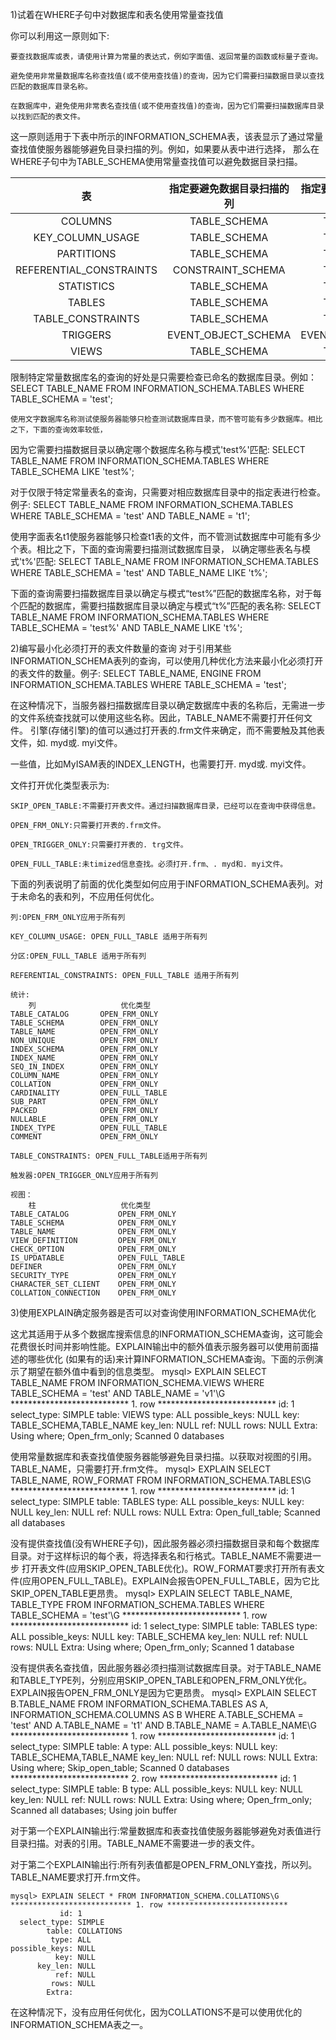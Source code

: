 1)试着在WHERE子句中对数据库和表名使用常量查找值

你可以利用这一原则如下:

	要查找数据库或表，请使用计算为常量的表达式，例如字面值、返回常量的函数或标量子查询。
	
	避免使用非常量数据库名称查找值(或不使用查找值)的查询，因为它们需要扫描数据目录以查找匹配的数据库目录名称。
	
	在数据库中，避免使用非常表名查找值(或不使用查找值)的查询，因为它们需要扫描数据库目录以找到匹配的表文件。

这一原则适用于下表中所示的INFORMATION_SCHEMA表，该表显示了通过常量查找值使服务器能够避免目录扫描的列。例如，如果要从表中进行选择，
那么在WHERE子句中为TABLE_SCHEMA使用常量查找值可以避免数据目录扫描。

|           表            | 指定要避免数据目录扫描的列 | 指定要避免数据库目录扫描的列 |
| :---------------------: | :------------------------: | :--------------------------: |
|         COLUMNS         |        TABLE_SCHEMA        |          TABLE_NAME          |
|    KEY_COLUMN_USAGE     |        TABLE_SCHEMA        |          TABLE_NAME          |
|       PARTITIONS        |        TABLE_SCHEMA        |          TABLE_NAME          |
| REFERENTIAL_CONSTRAINTS |     CONSTRAINT_SCHEMA      |          TABLE_NAME          |
|       STATISTICS        |        TABLE_SCHEMA        |          TABLE_NAME          |
|         TABLES          |        TABLE_SCHEMA        |          TABLE_NAME          |
|    TABLE_CONSTRAINTS    |        TABLE_SCHEMA        |          TABLE_NAME          |
|        TRIGGERS         |    EVENT_OBJECT_SCHEMA     |      EVENT_OBJECT_TABLE      |
|          VIEWS          |        TABLE_SCHEMA        |          TABLE_NAME          |



限制特定常量数据库名的查询的好处是只需要检查已命名的数据库目录。例如：
	SELECT TABLE_NAME FROM INFORMATION_SCHEMA.TABLES
	WHERE TABLE_SCHEMA = 'test';
	
	使用文字数据库名称测试使服务器能够只检查测试数据库目录，而不管可能有多少数据库。相比之下，下面的查询效率较低，
因为它需要扫描数据目录以确定哪个数据库名称与模式'test%'匹配:
	SELECT TABLE_NAME FROM INFORMATION_SCHEMA.TABLES
	WHERE TABLE_SCHEMA LIKE 'test%';

对于仅限于特定常量表名的查询，只需要对相应数据库目录中的指定表进行检查。例子:
	SELECT TABLE_NAME FROM INFORMATION_SCHEMA.TABLES
	WHERE TABLE_SCHEMA = 'test' AND TABLE_NAME = 't1';

使用字面表名t1使服务器能够只检查t1表的文件，而不管测试数据库中可能有多少个表。相比之下，下面的查询需要扫描测试数据库目录，
以确定哪些表名与模式't%'匹配:
	SELECT TABLE_NAME FROM INFORMATION_SCHEMA.TABLES
	WHERE TABLE_SCHEMA = 'test' AND TABLE_NAME LIKE 't%';

下面的查询需要扫描数据库目录以确定与模式“test%”匹配的数据库名称，对于每个匹配的数据库，需要扫描数据库目录以确定与模式“t%”匹配的表名称:
	SELECT TABLE_NAME FROM INFORMATION_SCHEMA.TABLES
	WHERE TABLE_SCHEMA = 'test%' AND TABLE_NAME LIKE 't%';
	
2)编写最小化必须打开的表文件数量的查询
对于引用某些INFORMATION_SCHEMA表列的查询，可以使用几种优化方法来最小化必须打开的表文件的数量。例子:
	SELECT TABLE_NAME, ENGINE FROM INFORMATION_SCHEMA.TABLES
	WHERE TABLE_SCHEMA = 'test';

在这种情况下，当服务器扫描数据库目录以确定数据库中表的名称后，无需进一步的文件系统查找就可以使用这些名称。因此，TABLE_NAME不需要打开任何文件。
引擎(存储引擎)的值可以通过打开表的.frm文件来确定，而不需要触及其他表文件，如. myd或. myi文件。

一些值，比如MyISAM表的INDEX_LENGTH，也需要打开. myd或. myi文件。

文件打开优化类型表示为:

	SKIP_OPEN_TABLE:不需要打开表文件。通过扫描数据库目录，已经可以在查询中获得信息。
	
	OPEN_FRM_ONLY:只需要打开表的.frm文件。
	
	OPEN_TRIGGER_ONLY:只需要打开表的. trg文件。
	
	OPEN_FULL_TABLE:未timized信息查找。必须打开.frm、. myd和. myi文件。

下面的列表说明了前面的优化类型如何应用于INFORMATION_SCHEMA表列。对于未命名的表和列，不应用任何优化。
	
	列:OPEN_FRM_ONLY应用于所有列
	
	KEY_COLUMN_USAGE: OPEN_FULL_TABLE 适用于所有列
	
	分区:OPEN_FULL_TABLE 适用于所有列
	
	REFERENTIAL_CONSTRAINTS: OPEN_FULL_TABLE 适用于所有列
	
	统计:
		列					优化类型
	TABLE_CATALOG		OPEN_FRM_ONLY
	TABLE_SCHEMA		OPEN_FRM_ONLY
	TABLE_NAME			OPEN_FRM_ONLY
	NON_UNIQUE			OPEN_FRM_ONLY
	INDEX_SCHEMA		OPEN_FRM_ONLY
	INDEX_NAME			OPEN_FRM_ONLY
	SEQ_IN_INDEX		OPEN_FRM_ONLY
	COLUMN_NAME			OPEN_FRM_ONLY
	COLLATION			OPEN_FRM_ONLY
	CARDINALITY			OPEN_FULL_TABLE
	SUB_PART			OPEN_FRM_ONLY
	PACKED				OPEN_FRM_ONLY
	NULLABLE			OPEN_FRM_ONLY
	INDEX_TYPE			OPEN_FULL_TABLE
	COMMENT				OPEN_FRM_ONLY
	
	TABLE_CONSTRAINTS: OPEN_FULL_TABLE适用于所有列
	
	触发器:OPEN_TRIGGER_ONLY应用于所有列
	
	视图：
		柱					优化类型
	TABLE_CATALOG			OPEN_FRM_ONLY
	TABLE_SCHEMA			OPEN_FRM_ONLY
	TABLE_NAME				OPEN_FRM_ONLY
	VIEW_DEFINITION			OPEN_FRM_ONLY
	CHECK_OPTION			OPEN_FRM_ONLY
	IS_UPDATABLE			OPEN_FULL_TABLE
	DEFINER					OPEN_FRM_ONLY
	SECURITY_TYPE			OPEN_FRM_ONLY
	CHARACTER_SET_CLIENT	OPEN_FRM_ONLY
	COLLATION_CONNECTION	OPEN_FRM_ONLY

3)使用EXPLAIN确定服务器是否可以对查询使用INFORMATION_SCHEMA优化

这尤其适用于从多个数据库搜索信息的INFORMATION_SCHEMA查询，这可能会花费很长时间并影响性能。EXPLAIN输出中的额外值表示服务器可以使用前面描述的哪些优化
(如果有的话)来计算INFORMATION_SCHEMA查询。下面的示例演示了期望在额外值中看到的信息类型。
	mysql> EXPLAIN SELECT TABLE_NAME FROM INFORMATION_SCHEMA.VIEWS WHERE
		   TABLE_SCHEMA = 'test' AND TABLE_NAME = 'v1'\G
	*************************** 1. row ***************************
			   id: 1
	  select_type: SIMPLE
			table: VIEWS
			 type: ALL
	possible_keys: NULL
			  key: TABLE_SCHEMA,TABLE_NAME
		  key_len: NULL
			  ref: NULL
			 rows: NULL
			Extra: Using where; Open_frm_only; Scanned 0 databases
	
使用常量数据库和表查找值使服务器能够避免目录扫描。以获取对视图的引用。TABLE_NAME，只需要打开.frm文件。
	mysql> EXPLAIN SELECT TABLE_NAME, ROW_FORMAT FROM INFORMATION_SCHEMA.TABLES\G
	*************************** 1. row ***************************
			   id: 1
	  select_type: SIMPLE
			table: TABLES
			 type: ALL
	possible_keys: NULL
			  key: NULL
		  key_len: NULL
			  ref: NULL
			 rows: NULL
			Extra: Open_full_table; Scanned all databases

没有提供查找值(没有WHERE子句)，因此服务器必须扫描数据目录和每个数据库目录。对于这样标识的每个表，将选择表名和行格式。TABLE_NAME不需要进一步
打开表文件(应用SKIP_OPEN_TABLE优化)。ROW_FORMAT要求打开所有表文件(应用OPEN_FULL_TABLE)。EXPLAIN会报告OPEN_FULL_TABLE，因为它比SKIP_OPEN_TABLE更昂贵。
	mysql> EXPLAIN SELECT TABLE_NAME, TABLE_TYPE FROM INFORMATION_SCHEMA.TABLES
		   WHERE TABLE_SCHEMA = 'test'\G
	*************************** 1. row ***************************
			   id: 1
	  select_type: SIMPLE
			table: TABLES
			 type: ALL
	possible_keys: NULL
			  key: TABLE_SCHEMA
		  key_len: NULL
			  ref: NULL
			 rows: NULL
			Extra: Using where; Open_frm_only; Scanned 1 database


没有提供表名查找值，因此服务器必须扫描测试数据库目录。对于TABLE_NAME和TABLE_TYPE列，分别应用SKIP_OPEN_TABLE和OPEN_FRM_ONLY优化。
EXPLAIN报告OPEN_FRM_ONLY是因为它更昂贵。
	mysql> EXPLAIN SELECT B.TABLE_NAME
		   FROM INFORMATION_SCHEMA.TABLES AS A, INFORMATION_SCHEMA.COLUMNS AS B
		   WHERE A.TABLE_SCHEMA = 'test'
		   AND A.TABLE_NAME = 't1'
		   AND B.TABLE_NAME = A.TABLE_NAME\G
	*************************** 1. row ***************************
			   id: 1
	  select_type: SIMPLE
			table: A
			 type: ALL
	possible_keys: NULL
			  key: TABLE_SCHEMA,TABLE_NAME
		  key_len: NULL
			  ref: NULL
			 rows: NULL
			Extra: Using where; Skip_open_table; Scanned 0 databases
	*************************** 2. row ***************************
			   id: 1
	  select_type: SIMPLE
			table: B
			 type: ALL
	possible_keys: NULL
			  key: NULL
		  key_len: NULL
			  ref: NULL
			 rows: NULL
			Extra: Using where; Open_frm_only; Scanned all databases;
				   Using join buffer

对于第一个EXPLAIN输出行:常量数据库和表查找值使服务器能够避免对表值进行目录扫描。对表的引用。TABLE_NAME不需要进一步的表文件。

对于第二个EXPLAIN输出行:所有列表值都是OPEN_FRM_ONLY查找，所以列。TABLE_NAME要求打开.frm文件。

	mysql> EXPLAIN SELECT * FROM INFORMATION_SCHEMA.COLLATIONS\G
	*************************** 1. row ***************************
			   id: 1
	  select_type: SIMPLE
			table: COLLATIONS
			 type: ALL
	possible_keys: NULL
			  key: NULL
		  key_len: NULL
			  ref: NULL
			 rows: NULL
			Extra:
在这种情况下，没有应用任何优化，因为COLLATIONS不是可以使用优化的INFORMATION_SCHEMA表之一。